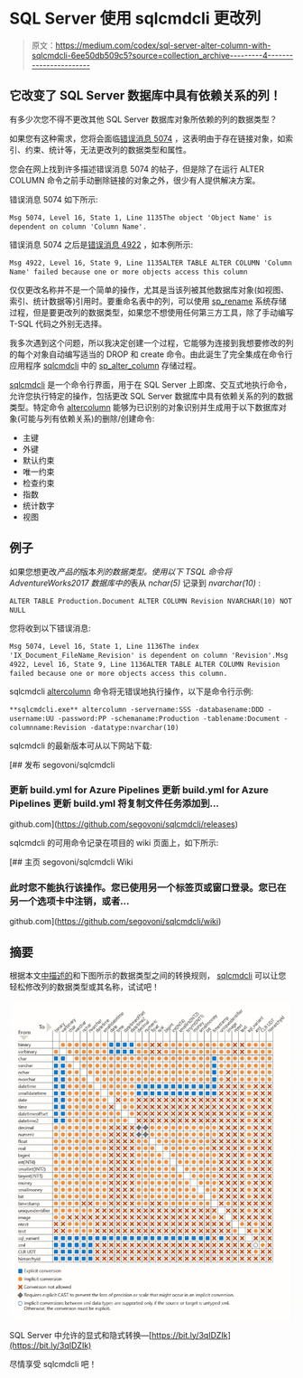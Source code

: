 # SQL Server 使用 sqlcmdcli 更改列

> 原文：<https://medium.com/codex/sql-server-alter-column-with-sqlcmdcli-6ee50db509c5?source=collection_archive---------4----------------------->

## 它改变了 SQL Server 数据库中具有依赖关系的列！

有多少次您不得不更改其他 SQL Server 数据库对象所依赖的列的数据类型？

如果您有这种需求，您将会面临[错误消息 5074](https://docs.microsoft.com/en-us/sql/relational-databases/errors-events/database-engine-events-and-errors?view=sql-server-2017#errors-5000-to-5999) ，这表明由于存在链接对象，如索引、约束、统计等，无法更改列的数据类型和属性。

您会在网上找到许多描述错误消息 5074 的帖子，但是除了在运行 ALTER COLUMN 命令之前手动删除链接的对象之外，很少有人提供解决方案。

错误消息 5074 如下所示:

```
Msg 5074, Level 16, State 1, Line 1135The object 'Object Name' is dependent on column 'Column Name'.
```

错误消息 5074 之后是[错误消息 4922](https://docs.microsoft.com/en-us/sql/relational-databases/errors-events/database-engine-events-and-errors?view=sql-server-2017#errors-4000-to-4999) ，如本例所示:

```
Msg 4922, Level 16, State 9, Line 1135ALTER TABLE ALTER COLUMN 'Column Name' failed because one or more objects access this column
```

仅仅更改名称并不是一个简单的操作，尤其是当该列被其他数据库对象(如视图、索引、统计数据等)引用时。要重命名表中的列，可以使用 [sp_rename](https://docs.microsoft.com/it-it/sql/relational-databases/system-stored-procedures/sp-rename-transact-sql?view=sql-server-2017) 系统存储过程，但是要更改列的数据类型，如果您不想使用任何第三方工具，除了手动编写 T-SQL 代码之外别无选择。

我多次遇到这个问题，所以我决定创建一个过程，它能够为连接到我想要修改的列的每个对象自动编写适当的 DROP 和 create 命令。由此诞生了完全集成在命令行应用程序 [sqlcmdcli](https://github.com/segovoni/sqlcmdcli) 中的 [sp_alter_column](https://github.com/segovoni/sp_alter_column) 存储过程。

[sqlcmdcli](https://github.com/segovoni/sqlcmdcli) 是一个命令行界面，用于在 SQL Server 上即席、交互式地执行命令，允许您执行特定的操作，包括更改 SQL Server 数据库中具有依赖关系的列的数据类型。特定命令 [altercolumn](https://github.com/segovoni/sqlcmdcli/wiki#altercolumn-altercol) 能够为已识别的对象识别并生成用于以下数据库对象(可能与列有依赖关系)的删除/创建命令:

*   主键
*   外键
*   默认约束
*   唯一约束
*   检查约束
*   指数
*   统计数字
*   视图

## 例子

如果您想更改*产品的*版本*列的数据类型。使用以下 TSQL 命令将 *AdventureWorks2017* 数据库中的*表从 *nchar(5)* 记录到 *nvarchar(10)* :

```
ALTER TABLE Production.Document ALTER COLUMN Revision NVARCHAR(10) NOT NULL
```

您将收到以下错误消息:

```
Msg 5074, Level 16, State 1, Line 1136The index 'IX_Document_FileName_Revision' is dependent on column 'Revision'.Msg 4922, Level 16, State 9, Line 1136ALTER TABLE ALTER COLUMN Revision failed because one or more objects access this column.
```

sqlcmdcli [altercolumn](https://github.com/segovoni/sqlcmdcli/wiki#altercolumn-altercol) 命令将无错误地执行操作，以下是命令行示例:

```
**sqlcmdcli.exe** altercolumn -servername:SSS -databasename:DDD -username:UU -password:PP -schemaname:Production -tablename:Document -columnname:Revision -datatype:nvarchar(10)
```

sqlcmdcli 的最新版本可从以下网站下载:

[](https://github.com/segovoni/sqlcmdcli/releases) [## 发布 segovoni/sqlcmdcli

### 更新 build.yml for Azure Pipelines 更新 build.yml for Azure Pipelines 更新 build.yml 将复制文件任务添加到…

github.com](https://github.com/segovoni/sqlcmdcli/releases) 

sqlcmdcli 的可用命令记录在项目的 wiki 页面上，如下所示:

[](https://github.com/segovoni/sqlcmdcli/wiki) [## 主页 segovoni/sqlcmdcli Wiki

### 此时您不能执行该操作。您已使用另一个标签页或窗口登录。您已在另一个选项卡中注销，或者…

github.com](https://github.com/segovoni/sqlcmdcli/wiki) 

## 摘要

根据本文[中描述的](https://docs.microsoft.com/en-us/sql/t-sql/functions/cast-and-convert-transact-sql?view=sql-server-2017)和下图所示的数据类型之间的转换规则， [sqlcmdcli](https://github.com/segovoni/sqlcmdcli) 可以让您轻松修改列的数据类型或其名称，试试吧！

![](img/cf8e56e0300b135a755825c16818dc38.png)

SQL Server 中允许的显式和隐式转换—[https://bit.ly/3qIDZIk](https://bit.ly/3qIDZIk)

尽情享受 sqlcmdcli 吧！